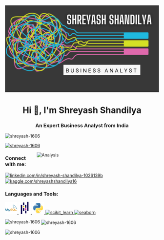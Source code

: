 ![logo](https://github.com/shreyash-1606/shreyash-1606/blob/main/Black%20Modern%20Vlogger%20YouTube%20Banner.png)
<h1 align="center">Hi 👋, I'm Shreyash Shandilya</h1>
<h3 align="center">An Expert Business Analyst from India</h3>



<p align="left" margin="200px"> <img src="https://komarev.com/ghpvc/?username=shreyash-1606&label=Profile%20views&color=0e75b6&style=flat" alt="shreyash-1606" /> </p>

<p align="left"> <a href="https://github.com/ryo-ma/github-profile-trophy"><img src="https://github-profile-trophy.vercel.app/?username=shreyash-1606" alt="shreyash-1606" /></a> </p>

<img align="right" alt="Analysis" width="400" src="https://miro.medium.com/v2/resize:fit:679/0*tD5kEC2JYcKHH0zO.gif" justify-content="space-between">
<h3 align="left">Connect with me:</h3>
<p align="left">
<a href="https://linkedin.com/in/linkedin.com/in/shreyash-shandilya-1026139b" target="blank"><img align="center" src="https://raw.githubusercontent.com/rahuldkjain/github-profile-readme-generator/master/src/images/icons/Social/linked-in-alt.svg" alt="linkedin.com/in/shreyash-shandilya-1026139b" height="30" width="40" /></a>
<a href="https://kaggle.com/kaggle.com/shreyashshandilya16" target="blank"><img align="center" src="https://raw.githubusercontent.com/rahuldkjain/github-profile-readme-generator/master/src/images/icons/Social/kaggle.svg" alt="kaggle.com/shreyashshandilya16" height="30" width="40" /></a>
</p>

<h3 align="left">Languages and Tools:</h3>
<p align="left"> <a href="https://www.mysql.com/" target="_blank" rel="noreferrer"> <img src="https://raw.githubusercontent.com/devicons/devicon/master/icons/mysql/mysql-original-wordmark.svg" alt="mysql" width="40" height="40"/> </a> <a href="https://pandas.pydata.org/" target="_blank" rel="noreferrer"> <img src="https://raw.githubusercontent.com/devicons/devicon/2ae2a900d2f041da66e950e4d48052658d850630/icons/pandas/pandas-original.svg" alt="pandas" width="40" height="40"/> </a> <a href="https://www.python.org" target="_blank" rel="noreferrer"> <img src="https://raw.githubusercontent.com/devicons/devicon/master/icons/python/python-original.svg" alt="python" width="40" height="40"/> </a> <a href="https://scikit-learn.org/" target="_blank" rel="noreferrer"> <img src="https://upload.wikimedia.org/wikipedia/commons/0/05/Scikit_learn_logo_small.svg" alt="scikit_learn" width="40" height="40"/> </a> <a href="https://seaborn.pydata.org/" target="_blank" rel="noreferrer"> <img src="https://seaborn.pydata.org/_images/logo-mark-lightbg.svg" alt="seaborn" width="40" height="40"/> </a> </p>

<p><img align="left" src="https://github-readme-stats.vercel.app/api/top-langs?username=shreyash-1606&show_icons=true&locale=en&layout=compact" alt="shreyash-1606" /></p>

<p>&nbsp;<img align="center" src="https://github-readme-stats.vercel.app/api?username=shreyash-1606&show_icons=true&locale=en" alt="shreyash-1606" /></p>

<p><img align="center" src="https://github-readme-streak-stats.herokuapp.com/?user=shreyash-1606&" alt="shreyash-1606" /></p>
